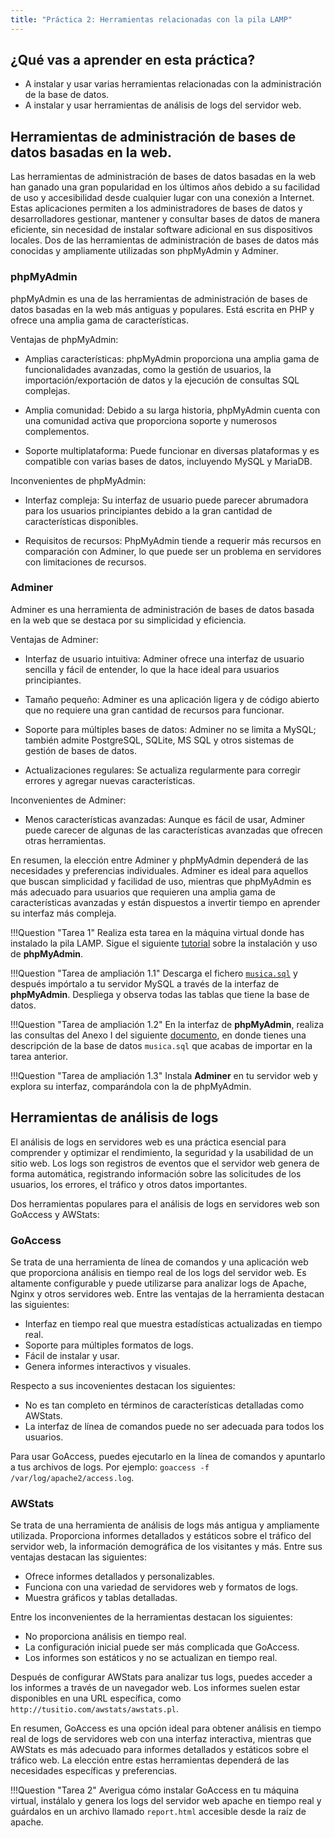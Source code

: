 ```yaml
---
title: "Práctica 2: Herramientas relacionadas con la pila LAMP"
---
```


## ¿Qué vas a aprender en esta práctica?

* A instalar y usar varias herramientas relacionadas con la administración de la base de datos. 
* A instalar y usar herramientas de análisis de logs del servidor web.
  
## Herramientas de administración de bases de datos basadas en la web.

Las herramientas de administración de bases de datos basadas en la web han ganado una gran popularidad en los últimos años debido a su facilidad de uso y accesibilidad desde cualquier lugar con una conexión a Internet. Estas aplicaciones permiten a los administradores de bases de datos y desarrolladores gestionar, mantener y consultar bases de datos de manera eficiente, sin necesidad de instalar software adicional en sus dispositivos locales. Dos de las herramientas de administración de bases de datos más conocidas y ampliamente utilizadas son phpMyAdmin y Adminer.

### phpMyAdmin

phpMyAdmin es una de las herramientas de administración de bases de datos basadas en la web más antiguas y populares. Está escrita en PHP y ofrece una amplia gama de características.

Ventajas de phpMyAdmin:

- Amplias características: phpMyAdmin proporciona una amplia gama de funcionalidades avanzadas, como la gestión de usuarios, la importación/exportación de datos y la ejecución de consultas SQL complejas.

- Amplia comunidad: Debido a su larga historia, phpMyAdmin cuenta con una comunidad activa que proporciona soporte y numerosos complementos.

- Soporte multiplataforma: Puede funcionar en diversas plataformas y es compatible con varias bases de datos, incluyendo MySQL y MariaDB.

Inconvenientes de phpMyAdmin:

- Interfaz compleja: Su interfaz de usuario puede parecer abrumadora para los usuarios principiantes debido a la gran cantidad de características disponibles.

- Requisitos de recursos: PhpMyAdmin tiende a requerir más recursos en comparación con Adminer, lo que puede ser un problema en servidores con limitaciones de recursos.


### Adminer

Adminer es una herramienta de administración de bases de datos basada en la web que se destaca por su simplicidad y eficiencia.

Ventajas de Adminer:

- Interfaz de usuario intuitiva: Adminer ofrece una interfaz de usuario sencilla y fácil de entender, lo que la hace ideal para usuarios principiantes.

- Tamaño pequeño: Adminer es una aplicación ligera y de código abierto que no requiere una gran cantidad de recursos para funcionar.

- Soporte para múltiples bases de datos: Adminer no se limita a MySQL; también admite PostgreSQL, SQLite, MS SQL y otros sistemas de gestión de bases de datos.

- Actualizaciones regulares: Se actualiza regularmente para corregir errores y agregar nuevas características.

Inconvenientes de Adminer:

- Menos características avanzadas: Aunque es fácil de usar, Adminer puede carecer de algunas de las características avanzadas que ofrecen otras herramientas.

En resumen, la elección entre Adminer y phpMyAdmin dependerá de las necesidades y preferencias individuales. Adminer es ideal para aquellos que buscan simplicidad y facilidad de uso, mientras que phpMyAdmin es más adecuado para usuarios que requieren una amplia gama de características avanzadas y están dispuestos a invertir tiempo en aprender su interfaz más compleja.



!!!Question "Tarea 1"
    Realiza esta tarea en la máquina virtual donde has instalado la pila LAMP. Sigue el siguiente [tutorial](https://gvaedu-my.sharepoint.com/:w:/g/personal/mv_nebotromero_edu_gva_es/ESF1fgeUWEJLrcbYgA2K2csBAGQgqFCbXzH4mH_R_56qCw?e=uezLXZ) sobre la instalación y uso de **phpMyAdmin**.

!!!Question "Tarea de ampliación 1.1"
    Descarga el fichero [`musica.sql`](https://gvaedu-my.sharepoint.com/:u:/g/personal/mv_nebotromero_edu_gva_es/EdJz98PHcQdCtK6hqcguKPIBSChQuGW8JEHrcdKn6m6BWQ?e=XFqphF) y después impórtalo a tu servidor MySQL a través de la interfaz de **phpMyAdmin**. Despliega y observa todas las tablas que tiene la base de datos.

!!!Question "Tarea de ampliación 1.2"
    En la interfaz de **phpMyAdmin**, realiza las consultas del Anexo I del siguiente [documento](https://gvaedu-my.sharepoint.com/:w:/g/personal/mv_nebotromero_edu_gva_es/EWPqtwnNL3BPu65FBNHw1TQBCMqvp8Zmc5ai1_nRDdlwaw?e=mDsTFU), en donde tienes una descripción de la base de datos `musica.sql` que acabas de importar en la tarea anterior.
    
!!!Question "Tarea de ampliación 1.3"
    Instala **Adminer** en tu servidor web y explora su interfaz, comparándola con la de phpMyAdmin.


## Herramientas de análisis de logs

El análisis de logs en servidores web es una práctica esencial para comprender y optimizar el rendimiento, la seguridad y la usabilidad de un sitio web. Los logs son registros de eventos que el servidor web genera de forma automática, registrando información sobre las solicitudes de los usuarios, los errores, el tráfico y otros datos importantes.

Dos herramientas populares para el análisis de logs en servidores web son GoAccess y AWStats:

### GoAccess

Se trata de una herramienta de línea de comandos y una aplicación web que proporciona análisis en tiempo real de los logs del servidor web. Es altamente configurable y puede utilizarse para analizar logs de Apache, Nginx y otros servidores web. Entre las ventajas de la herramienta destacan las siguientes:

  - Interfaz en tiempo real que muestra estadísticas actualizadas en tiempo real.
  - Soporte para múltiples formatos de logs.
  - Fácil de instalar y usar.
  - Genera informes interactivos y visuales.
  
Respecto a sus incovenientes destacan los siguientes:

  - No es tan completo en términos de características detalladas como AWStats.
  - La interfaz de línea de comandos puede no ser adecuada para todos los usuarios.

Para usar GoAccess, puedes ejecutarlo en la línea de comandos y apuntarlo a tus archivos de logs. Por ejemplo: `goaccess -f /var/log/apache2/access.log`.

### AWStats

Se trata de una herramienta de análisis de logs más antigua y ampliamente utilizada. Proporciona informes detallados y estáticos sobre el tráfico del servidor web, la información demográfica de los visitantes y más. Entre sus ventajas destacan las siguientes:

  - Ofrece informes detallados y personalizables.
  - Funciona con una variedad de servidores web y formatos de logs.
  - Muestra gráficos y tablas detalladas.

Entre los inconvenientes de la herramientas destacan los siguientes:

  - No proporciona análisis en tiempo real.
  - La configuración inicial puede ser más complicada que GoAccess.
  - Los informes son estáticos y no se actualizan en tiempo real.

Después de configurar AWStats para analizar tus logs, puedes acceder a los informes a través de un navegador web. Los informes suelen estar disponibles en una URL específica, como `http://tusitio.com/awstats/awstats.pl`.

En resumen, GoAccess es una opción ideal para obtener análisis en tiempo real de logs de servidores web con una interfaz interactiva, mientras que AWStats es más adecuado para informes detallados y estáticos sobre el tráfico web. La elección entre estas herramientas dependerá de las necesidades específicas y preferencias.

!!!Question "Tarea 2"
    Averigua cómo instalar GoAccess en tu máquina virtual, instálalo y genera los logs del servidor web apache en tiempo real y guárdalos en un archivo llamado `report.html` accesible desde la raíz de apache.